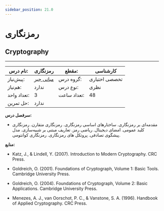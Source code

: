 ```yaml
---
sidebar_position: 21.0
---
```

# رمزنگاری
## Cryptography
_______________________________________________________________________________
| نام درس:    | رمزنگاری                                          | مقطع:       | کارشناسی      |
| ----------- | ------------------------------------------------- | ----------- | ------------- |
| پیش‌نیاز:   | [مبانی جبر](../elective/Foundation-of-Algebra.md) | گروه درس:   | تخصصی اختیاری |
| هم‌نیاز:    | ندارد                                             | نوع درس:    | نظری          |
| تعداد واحد: | 3                                                 | تعداد ساعت: | 48            |
| حل تمرین:   |  ندارد                                            |             |               |

**سرفصل درس:**


- مقدمه‌ای بر رمزنگاری. ساختارهای اساسی رمزنگاری. رمزنگاری متقارن. رمزنگاری کلید عمومی. امضای دیجیتال. ریاضی رمز. تعاریف مبتنی بر شبیه‌سازی. مدل پیشگوی تصادفی. پروتکل های رمزنگاری. رمزنگاری کوانتومی.


**منابع:**


- Katz, J., & Lindell, Y. (2007). Introduction to Modern Cryptography. CRC Press.

- Goldreich, O. (2001). Foundations of Cryptograph, Volume 1: Basic Tools. Cambridge University Press.

- Goldreich, O. (2004). Foundations of Cryptograph, Volume 2: Basic Applications. Cambridge University Press.

- Menezes, A. J., van Oorschot, P. C., & Vanstone, S. A. (1996). Handbook of Applied Cryptography. CRC Press.
